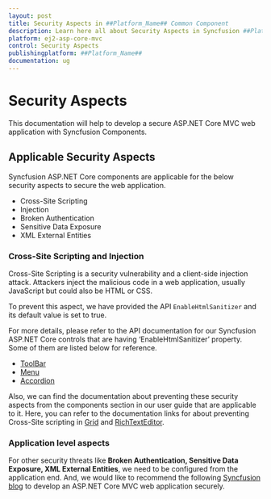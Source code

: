 ```yaml
---
layout: post
title: Security Aspects in ##Platform_Name## Common Component
description: Learn here all about Security Aspects in Syncfusion ##Platform_Name## Common component and more.
platform: ej2-asp-core-mvc
control: Security Aspects
publishingplatform: ##Platform_Name##
documentation: ug
---
```


# Security Aspects

This documentation will help to develop a secure ASP.NET Core MVC web application with Syncfusion Components.

## Applicable Security Aspects

Syncfusion ASP.NET Core components are applicable for the below security aspects to secure the web application.

   * Cross-Site Scripting
   * Injection
   * Broken Authentication
   * Sensitive Data Exposure
   * XML External Entities

### Cross-Site Scripting and Injection

Cross-Site Scripting is a security vulnerability and a client-side injection attack. Attackers inject the malicious code in a web application, usually JavaScript but could also be HTML or CSS.

To prevent this aspect, we have provided the API `EnableHtmlSanitizer` and its default value is set to true.

For more details, please refer to the API documentation for our Syncfusion ASP.NET Core controls that are having ‘EnableHtmlSanitizer’ property. Some of them are listed below for reference.

* [ToolBar](https://help.syncfusion.com/cr/aspnetcore-js2/Syncfusion.EJ2.Navigations.ToolbarBuilder.html#Syncfusion_EJ2_Navigations_ToolbarBuilder_EnableHtmlSanitizer_System_Boolean_)
* [Menu](https://help.syncfusion.com/cr/aspnetcore-js2/Syncfusion.EJ2.Navigations.Menu.html#Syncfusion_EJ2_Navigations_Menu_EnableHtmlSanitizer)
* [Accordion](https://help.syncfusion.com/cr/aspnetcore-js2/Syncfusion.EJ2.Navigations.Accordion.html#Syncfusion_EJ2_Navigations_Accordion_EnableHtmlSanitizer)

Also, we can find the documentation about preventing these security aspects from the components section in our user guide that are applicable to it. Here, you can refer to the documentation links for about preventing Cross-Site scripting in [Grid]( https://ej2.syncfusion.com/aspnetcore/documentation/grid/how-to/#perform-crud-operation-using-anti-forgery-token) and [RichTextEditor](https://ej2.syncfusion.com/aspnetcore/documentation/rich-text-editor/miscellaneous/#prevention-of-cross-site-scripting-xss).

### Application level aspects

For other security threats like **Broken Authentication, Sensitive Data Exposure, XML External Entities**, we need to be configured from the application end. And, we would like to recommend the following [Syncfusion blog](https://www.syncfusion.com/blogs/post/10-practices-secure-asp-net-core-mvc-app.aspx) to develop an ASP.NET Core MVC web application securely.
